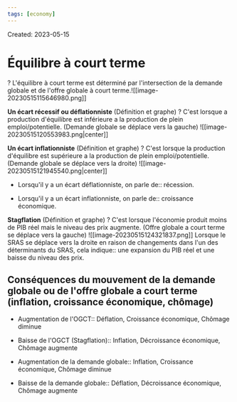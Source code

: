 ```yaml
---
tags: [economy]
---
```

Created: 2023-05-15

# Équilibre à court terme
?
L'équilibre à court terme est déterminé par l'intersection de la demande globale et de l'offre globale à court terme.![[image-20230515115646980.png]]
<!--SR:!2024-07-25,133,170-->

**Un écart récessif ou déflationniste** (Définition et graphe)
?
C'est lorsque a production d'équilibre est inférieure a la production de plein emploi/potentielle. (Demande globale se déplace vers la gauche)
![[image-20230515120553983.png|center]]
<!--SR:!2024-04-16,44,190-->

**Un écart inflationniste** (Définition et graphe)
?
C'est lorsque la production d'équilibre est supérieure a la production de plein emploi/potentielle. (Demande globale se déplace vers la droite)
![[image-20230515121945540.png|center]]
<!--SR:!2024-07-06,113,150-->

- Lorsqu'il y a un écart déflationniste, on parle de:: récession.
<!--SR:!2024-04-13,194,230-->
- Lorsqu'il y a un écart inflationniste, on parle de:: croissance économique.
<!--SR:!2024-06-21,89,210-->

**Stagflation** (Définition et graphe)
?
C'est lorsque l'économie produit moins de PIB réel mais le niveau des prix augmente. (Offre globale a court terme se déplace vers la gauche)
![[image-20230515124321837.png]]
Lorsque le SRAS se déplace vers la droite en raison de changements dans l'un des déterminants du SRAS, cela indique:: une expansion du PIB réel et une baisse du niveau des prix.
<!--SR:!2024-07-01,104,170-->

## Conséquences du mouvement de la demande globale ou de l'offre globale a court terme (inflation, croissance économique, chômage)
- Augmentation de l'OGCT:: Déflation, Croissance économique, Chômage diminue
<!--SR:!2025-04-26,404,230-->
- Baisse de l'OGCT (Stagflation):: Inflation, Décroissance économique, Chômage augmente
<!--SR:!2024-04-11,72,210-->
- Augmentation de la demande globale:: Inflation, Croissance économique, Chômage diminue
<!--SR:!2025-05-11,442,250-->
- Baisse de la demande globale:: Déflation, Décroissance économique, Chômage augmente
<!--SR:!2025-02-22,392,250-->
